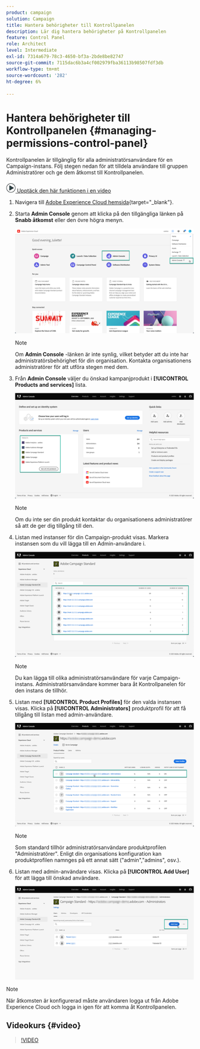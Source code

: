 ```yaml
---
product: campaign
solution: Campaign
title: Hantera behörigheter till Kontrollpanelen
description: Lär dig hantera behörigheter på Kontrollpanelen
feature: Control Panel
role: Architect
level: Intermediate
exl-id: 7314a679-78c3-4650-bf3a-2bde8be82747
source-git-commit: 7115dac6b3a4cf002979fba36113b98507fdf3db
workflow-type: tm+mt
source-wordcount: '282'
ht-degree: 6%

---
```


# Hantera behörigheter till Kontrollpanelen {#managing-permissions-control-panel}

Kontrollpanelen är tillgänglig för alla administratörsanvändare för en Campaign-instans. Följ stegen nedan för att tilldela användare till gruppen Administratörer och ge dem åtkomst till Kontrollpanelen.

![](assets/do-not-localize/how-to-video.png)[ Upptäck den här funktionen i en video](../../discover/using/managing-permissions.md#video)

1. Navigera till [Adobe Experience Cloud hemsida](https://experiencecloud.adobe.com/){target=&quot;_blank&quot;}.

1. Starta **Admin Console** genom att klicka på den tillgängliga länken på **Snabb åtkomst** eller den övre högra menyn.

   ![](assets/do-not-localize/control_panel_admin-console.png)

   >[!NOTE]
   >
   >Om **Admin Console** -länken är inte synlig, vilket betyder att du inte har administratörsbehörighet för din organisation. Kontakta organisationens administratörer för att utföra stegen med dem.

1. Från **Admin Console** väljer du önskad kampanjprodukt i **[!UICONTROL Products and services]** lista.

   ![](assets/do-not-localize/control_panel_product-list.png)

   >[!NOTE]
   >
   >Om du inte ser din produkt kontaktar du organisationens administratörer så att de ger dig tillgång till den.

1. Listan med instanser för din Campaign-produkt visas. Markera instansen som du vill lägga till en Admin-användare i.

   ![](assets/do-not-localize/control_panel_add_user_4.png)

   >[!NOTE]
   >
   >Du kan lägga till olika administratörsanvändare för varje Campaign-instans. Administratörsanvändare kommer bara åt Kontrollpanelen för den instans de tillhör.

1. Listan med **[!UICONTROL Product Profiles]** för den valda instansen visas. Klicka på **[!UICONTROL Administrators]** produktprofil för att få tillgång till listan med admin-användare.

   ![](assets/do-not-localize/control_panel_add_user_5.png)

   >[!NOTE]
   >
   >Som standard tillhör administratörsanvändare produktprofilen &quot;Administratörer&quot;. Enligt din organisations konfiguration kan produktprofilen namnges på ett annat sätt (&quot;admin&quot;,&quot;admins&quot;, osv.).

1. Listan med admin-användare visas. Klicka på **[!UICONTROL Add User]** för att lägga till önskad användare.

   ![](assets/do-not-localize/control_panel_add_user_6.png)

>[!NOTE]
>
>När åtkomsten är konfigurerad måste användaren logga ut från Adobe Experience Cloud och logga in igen för att komma åt Kontrollpanelen.

## Videokurs {#video}

>[!VIDEO](https://video.tv.adobe.com/v/27147?quality=12)
